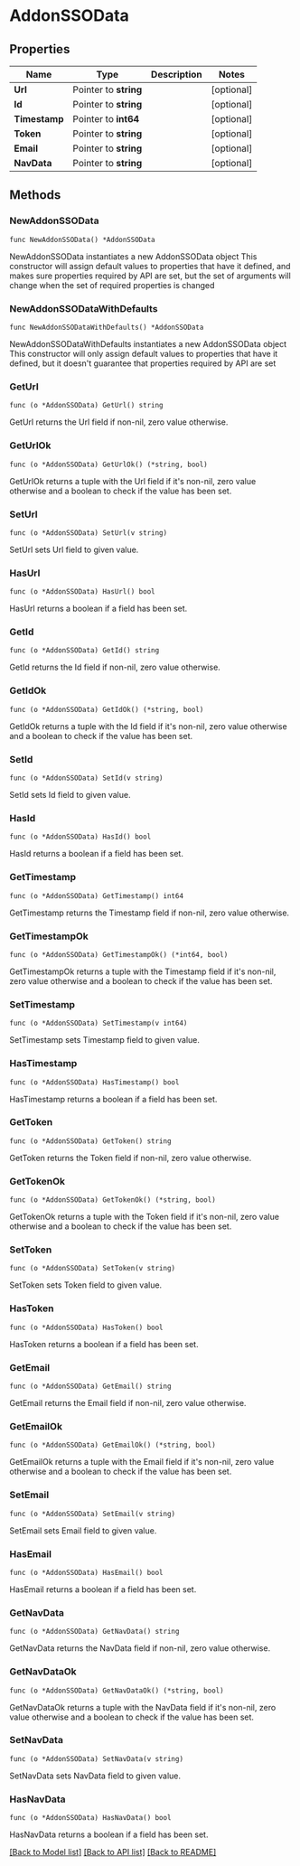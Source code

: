 # AddonSSOData

## Properties

Name | Type | Description | Notes
------------ | ------------- | ------------- | -------------
**Url** | Pointer to **string** |  | [optional] 
**Id** | Pointer to **string** |  | [optional] 
**Timestamp** | Pointer to **int64** |  | [optional] 
**Token** | Pointer to **string** |  | [optional] 
**Email** | Pointer to **string** |  | [optional] 
**NavData** | Pointer to **string** |  | [optional] 

## Methods

### NewAddonSSOData

`func NewAddonSSOData() *AddonSSOData`

NewAddonSSOData instantiates a new AddonSSOData object
This constructor will assign default values to properties that have it defined,
and makes sure properties required by API are set, but the set of arguments
will change when the set of required properties is changed

### NewAddonSSODataWithDefaults

`func NewAddonSSODataWithDefaults() *AddonSSOData`

NewAddonSSODataWithDefaults instantiates a new AddonSSOData object
This constructor will only assign default values to properties that have it defined,
but it doesn't guarantee that properties required by API are set

### GetUrl

`func (o *AddonSSOData) GetUrl() string`

GetUrl returns the Url field if non-nil, zero value otherwise.

### GetUrlOk

`func (o *AddonSSOData) GetUrlOk() (*string, bool)`

GetUrlOk returns a tuple with the Url field if it's non-nil, zero value otherwise
and a boolean to check if the value has been set.

### SetUrl

`func (o *AddonSSOData) SetUrl(v string)`

SetUrl sets Url field to given value.

### HasUrl

`func (o *AddonSSOData) HasUrl() bool`

HasUrl returns a boolean if a field has been set.

### GetId

`func (o *AddonSSOData) GetId() string`

GetId returns the Id field if non-nil, zero value otherwise.

### GetIdOk

`func (o *AddonSSOData) GetIdOk() (*string, bool)`

GetIdOk returns a tuple with the Id field if it's non-nil, zero value otherwise
and a boolean to check if the value has been set.

### SetId

`func (o *AddonSSOData) SetId(v string)`

SetId sets Id field to given value.

### HasId

`func (o *AddonSSOData) HasId() bool`

HasId returns a boolean if a field has been set.

### GetTimestamp

`func (o *AddonSSOData) GetTimestamp() int64`

GetTimestamp returns the Timestamp field if non-nil, zero value otherwise.

### GetTimestampOk

`func (o *AddonSSOData) GetTimestampOk() (*int64, bool)`

GetTimestampOk returns a tuple with the Timestamp field if it's non-nil, zero value otherwise
and a boolean to check if the value has been set.

### SetTimestamp

`func (o *AddonSSOData) SetTimestamp(v int64)`

SetTimestamp sets Timestamp field to given value.

### HasTimestamp

`func (o *AddonSSOData) HasTimestamp() bool`

HasTimestamp returns a boolean if a field has been set.

### GetToken

`func (o *AddonSSOData) GetToken() string`

GetToken returns the Token field if non-nil, zero value otherwise.

### GetTokenOk

`func (o *AddonSSOData) GetTokenOk() (*string, bool)`

GetTokenOk returns a tuple with the Token field if it's non-nil, zero value otherwise
and a boolean to check if the value has been set.

### SetToken

`func (o *AddonSSOData) SetToken(v string)`

SetToken sets Token field to given value.

### HasToken

`func (o *AddonSSOData) HasToken() bool`

HasToken returns a boolean if a field has been set.

### GetEmail

`func (o *AddonSSOData) GetEmail() string`

GetEmail returns the Email field if non-nil, zero value otherwise.

### GetEmailOk

`func (o *AddonSSOData) GetEmailOk() (*string, bool)`

GetEmailOk returns a tuple with the Email field if it's non-nil, zero value otherwise
and a boolean to check if the value has been set.

### SetEmail

`func (o *AddonSSOData) SetEmail(v string)`

SetEmail sets Email field to given value.

### HasEmail

`func (o *AddonSSOData) HasEmail() bool`

HasEmail returns a boolean if a field has been set.

### GetNavData

`func (o *AddonSSOData) GetNavData() string`

GetNavData returns the NavData field if non-nil, zero value otherwise.

### GetNavDataOk

`func (o *AddonSSOData) GetNavDataOk() (*string, bool)`

GetNavDataOk returns a tuple with the NavData field if it's non-nil, zero value otherwise
and a boolean to check if the value has been set.

### SetNavData

`func (o *AddonSSOData) SetNavData(v string)`

SetNavData sets NavData field to given value.

### HasNavData

`func (o *AddonSSOData) HasNavData() bool`

HasNavData returns a boolean if a field has been set.


[[Back to Model list]](../README.md#documentation-for-models) [[Back to API list]](../README.md#documentation-for-api-endpoints) [[Back to README]](../README.md)


